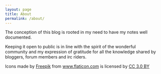 ```yaml
---
layout: page
title: About
permalink: /about/
---
```


The conception of this blog is rooted in my need to have my notes well documented.


Keeping it open to public is in line with the spirit of the wonderful community and my expression of gratitude for all the knowledge shared by bloggers, forum members and irc riders.


Icons made by [Freepik]("https://www.freepik.com/") from www.flaticon.com is licensed by [CC 3.0 BY]("http://creativecommons.org/licenses/by/3.0/")
